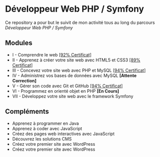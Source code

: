 # Développeur Web PHP / Symfony

Ce repository a pour but le suivit de mon activité tous au long du parcours *Développeur Web PHP / Symfony*

## Modules

+ I - Comprendre le web [[92% Certificat]](https://openclassrooms.com/course-certificates/6308317608)
+ II - Apprenez à créer votre site web avec HTML5 et CSS3 [[89% Certificat]](https://openclassrooms.com/course-certificates/9916008954)
+ III - Concevez votre site web avec PHP et MySQL [[94% Certificat]](https://openclassrooms.com/course-certificates/5979283798)
+ IV - Administrez vos bases de données avec MySQL **[Attente Correction]**
+ V - Gérer son code avec Git et GitHub [[94% Certificat]](https://openclassrooms.com/course-certificates/7956362468)
+ VI - Programmez en orienté objet en PHP **[En Cours]**
+ VII - Développez votre site web avec le framework Symfony

## Compléments

+ Apprenez à programmer en Java
+ Apprenez à coder avec JavaScript 
+ Créez des pages web interactives avec JavaScript 
+ Découvrez les solutions CMS
+ Créez votre premier site avec WordPress  
+ Créez votre premier site avec WordPress
